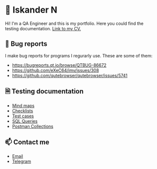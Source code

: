 # 👋 Iskander N
Hi! I'm a QA Engineer and this is my portfolio. Here you could find the testing
documentation. [Link to my CV.](cv.pdf)

## 🐛 Bug reports
I make bug reports for programs I regurarly use. These are some of them:
- https://bugreports.qt.io/browse/QTBUG-86672
- https://github.com/eXeC64/imv/issues/308
- https://github.com/qutebrowser/qutebrowser/issues/5741

## 🗎 Testing documentation
- [Mind maps](checklist.md)
- [Checklists](checklist.md)
- [Test cases](testcases.md)
- [SQL Queries](sql_queries.md)
- [Postman Collections](posman.md)

## 📫 Contact me
- [Email](mailto:nizamutdinov.iskan@yandex.ru)
- [Telegram](https://t.me/vasylkit)
